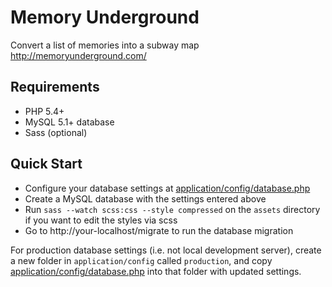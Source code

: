 # Memory Underground

Convert a list of memories into a subway map http://memoryunderground.com/

## Requirements

* PHP 5.4+
* MySQL 5.1+ database
* Sass (optional)

## Quick Start

* Configure your database settings at [application/config/database.php](application/config/database.php)
* Create a MySQL database with the settings entered above
* Run `sass --watch scss:css --style compressed` on the `assets` directory if you want to edit the styles via scss
* Go to http://your-localhost/migrate to run the database migration

For production database settings (i.e. not local development server), create a new folder in `application/config` called `production`, and copy [application/config/database.php](application/config/database.php) into that folder with updated settings.
